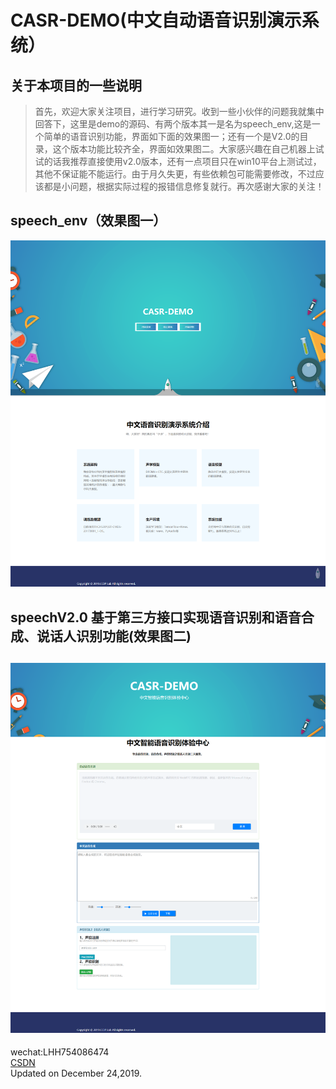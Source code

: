 # CASR-DEMO(中文自动语音识别演示系统）
## 关于本项目的一些说明
> 首先，欢迎大家关注项目，进行学习研究。收到一些小伙伴的问题我就集中回答下，这里是demo的源码、有两个版本其一是名为speech_env,这是一个简单的语音识别功能，界面如下面的效果图一；还有一个是V2.0的目录，这个版本功能比较齐全，界面如效果图二。大家感兴趣在自己机器上试试的话我推荐直接使用v2.0版本，还有一点项目只在win10平台上测试过，其他不保证能不能运行。由于月久失更，有些依赖包可能需要修改，不过应该都是小问题，根据实际过程的报错信息修复就行。再次感谢大家的关注！
## speech_env（效果图一）  
![效果图1](./image/CASR_DEMO_up.png) 
## speechV2.0 基于第三方接口实现语音识别和语音合成、说话人识别功能(效果图二)  
![效果图2](./image/asr_tts.png)
---
wechat:LHH754086474  
[CSDN](https://blog.csdn.net/lihangll)  
Updated on December 24,2019.

